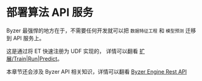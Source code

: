 # 部署算法 API 服务

Byzer 最强悍的地方在于，不需要任何开发就可以把 `数据特征工程` 和 `模型预测` 迁移到 API 服务上。

这是通过将 ET 快速注册为 UDF 实现的，
详情可以翻看 [扩展/Train|Run|Predict](/byzer-lang/zh-cn/grammar/et_statement.md)。

本章节还会涉及 Byzer API 相关知识，详情可以翻看 [Byzer Engine Rest API](/byzer-lang/zh-cn/developer/api/README.md)